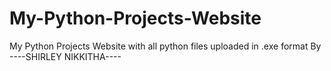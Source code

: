 # My-Python-Projects-Website
My Python Projects Website with all python files uploaded in .exe format
By ----SHIRLEY NIKKITHA----
